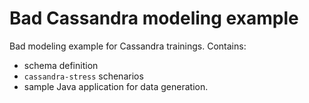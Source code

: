 # Bad Cassandra modeling example
Bad modeling example for Cassandra trainings. Contains:
- schema definition
- `cassandra-stress` schenarios
- sample Java application for data generation.
